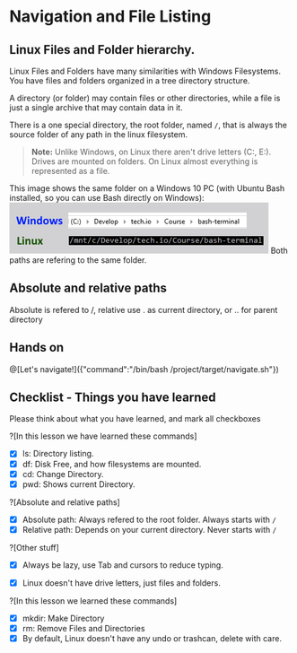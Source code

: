 # Navigation and File Listing

## Linux Files and Folder hierarchy.
Linux Files and Folders have many similarities with Windows Filesystems. You have files and folders organized in a tree directory structure.

A directory (or folder) may contain files or other directories, while a file is just a single archive that may contain data in it. 

There is a one special directory, the root folder, named `/`, that is always the source folder of any path in the linux filesystem.

>**Note:** Unlike Windows, on Linux there aren't drive letters (C:\, E:\). Drives are mounted on folders. On Linux almost everything is represented as a file.


This image shows the same folder on a Windows 10 PC (with Ubuntu Bash installed, so you can use Bash directly on Windows):
![Terminal Prompt](/images/WinvsLinux.png)
Both paths are refering to the same folder.

## Absolute and relative paths

Absolute is refered to /, relative use . as current directory, or .. for parent directory

## Hands on
@[Let's navigate!]({"command":"/bin/bash /project/target/navigate.sh"})

## Checklist - Things you have learned

Please think about what you have learned, and mark all checkboxes

?[In this lesson we have learned these commands]
-[x] ls: Directory listing.
-[x] df: Disk Free, and how filesystems are mounted.
-[x] cd: Change Directory.
-[x] pwd: Shows current Directory.

?[Absolute and relative paths]
-[x] Absolute path: Always refered to the root folder. Always starts with `/`
-[x] Relative path: Depends on your current directory. Never starts with `/`

?[Other stuff]
-[x] Always be lazy, use Tab and cursors to reduce typing.
-[x] Linux doesn't have drive letters, just files and folders.


?[In this lesson we learned these commands]
-[x] mkdir: Make Directory
-[x] rm: Remove Files and Directories
-[x] By default, Linux doesn't have any undo or trashcan, delete with care.
